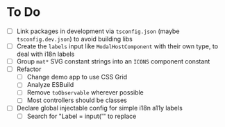 # To Do

- [ ] Link packages in development via `tsconfig.json` (maybe `tsconfig.dev.json`) to avoid building libs
- [ ] Create the `labels` input like `ModalHostComponent` with their own type, to deal with i18n labels
- [ ] Group `mat*` SVG constant strings into an `ICONS` component constant
- [ ] Refactor
  - [ ] Change demo app to use CSS Grid
  - [ ] Analyze ESBuild
  - [ ] Remove `toObservable` wherever possible
  - [ ] Most controllers should be classes
- [ ] Declare global injectable config for simple i18n a11y labels
  - [ ] Search for "Label = input('" to replace
